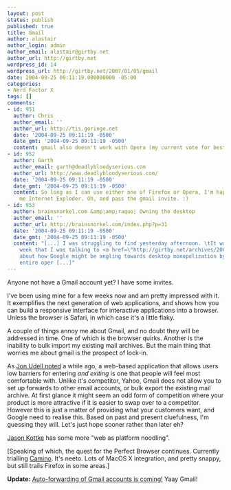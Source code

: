 ```yaml
---
layout: post
status: publish
published: true
title: Gmail
author: alastair
author_login: admin
author_email: alastair@girtby.net
author_url: http://girtby.net
wordpress_id: 14
wordpress_url: http://girtby.net/2007/01/05/gmail
date: 2004-09-25 09:11:19.000000000 -05:00
categories:
- Nerd Factor X
tags: []
comments:
- id: 951
  author: Chris
  author_email: ''
  author_url: http://tis.goringe.net
  date: '2004-09-25 09:11:19 -0500'
  date_gmt: '2004-09-25 09:11:19 -0500'
  content: gmail also doesn't work with Opera (my current vote for best browser, fwiw)...
- id: 952
  author: Garth
  author_email: garth@deadlybloodyserious.com
  author_url: http://www.deadlybloodyserious.com/
  date: '2004-09-25 09:11:19 -0500'
  date_gmt: '2004-09-25 09:11:19 -0500'
  content: So long as I can use either one of Firefox or Opera, I'm happy. Just spare
    me Internet Exploder. Oh, and pass the gmail invite. :)
- id: 953
  author: brainsnorkel.com &amp;amp;raquo; Owning the desktop
  author_email: ''
  author_url: http://brainsnorkel.com/index.php?p=31
  date: '2004-09-25 09:11:19 -0500'
  date_gmt: '2004-09-25 09:11:19 -0500'
  content: "[...] I was struggling to find yesterday afternoon. \tIt was just last
    week that I was talking to <a href=\"http://girtby.net/archives/2004/09/25/gmail/\">Alastair</a>
    about how Google might be angling towards desktop monopolization by building an
    entire oper [...]"
---
```

Anyone not have a Gmail account yet? I have some invites.

I've been using mine for a few weeks now and am pretty impressed with it. It exemplifies the next generation of web applications, and shows how you can build a responsive interface for interactive applications into a browser. Unless the browser is Safari, in which case it's a little flaky.

A couple of things annoy me about Gmail, and no doubt they will be addressed in time. One of which is the browser quirks. Another is the inability to bulk import my existing mail archives. But the main thing that worries me about gmail is the prospect of lock-in.

As <a href="http://weblog.infoworld.com/udell/2004/09/09.html#a1073">Jon Udell noted</a> a while ago, a web-based application that allows users low barriers for entering <em>and exiting</em> is one that people will feel most comfortable with. Unlike it's competitor, Yahoo, Gmail does not allow you to set up forwards to other email accounts, or bulk export the existing mail archive. At first glance it might seem an odd form of competition where your product is more attractive if it is easier to swap over to a competitor. However this is just a matter of providing what your customers want, and Google need to realise this. Based on past and present cluefulness, I'm guessing they will. Let's just hope sooner rather than later eh?

<a href="http://www.kottke.org/04/08/web-platform">Jason Kottke</a> has some more "web as platform noodling".

[Speaking of which, the quest for the Perfect Browser continues. Currently trialling <a href="http://www.mozilla.org/projects/camino/">Camino</a>. It's neeto. Lots of MacOS X integration, and pretty snappy, but still trails Firefox in some areas.]

<strong>Update:</strong> <a href="http://insidegoogle.blogspot.com/2004/10/new-gmail-features.html">Auto-forwarding of Gmail accounts is coming!</a> Yaay Gmail!

